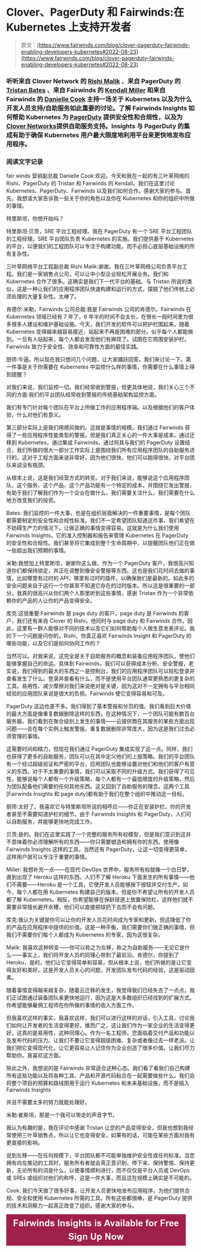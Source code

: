 # Clover、PagerDuty 和 Fairwinds:在 Kubernetes 上支持开发者

> 原文：[https://www.fairwinds.com/blog/clover-pagerduty-fairwinds-enabling-developers-kubernetes#2022-08-23](https://www.fairwinds.com/blog/clover-pagerduty-fairwinds-enabling-developers-kubernetes#2022-08-23)

 ### 听听来自 Clover Network 的 [Rishi Malik](https://www.linkedin.com/in/rishilmalik) 、来自 PagerDuty 的 [Tristan Bates](https://www.linkedin.com/in/tristan-bates-9b74b28/) 、来自 Fairwinds 的 [Kendall Miller](https://www.linkedin.com/in/kendallamiller/) 和来自 Fairwinds 的 [Danielle Cook](https://www.linkedin.com/in/danielle-cook-93047810/) 主持一场关于 Kubernetes 以及为什么开发人员支持/自助服务如此重要的讨论。了解 Fairwinds Insights 如何帮助 Kubernetes 为 [PagerDuty](https://www.pagerduty.com/) 提供安全性和合规性，以及为[Clover Networks](https://www.clover.com/)提供自助服务支持。Insights 与 PagerDuty 的集成有助于确保 Kubernetes 用户最大限度地利用平台来更快地发布应用程序。

### 阅读文字记录

fair winds 营销副总裁 Danielle Cook:欢迎。今天和我在一起的有三叶草网络的 Rishi、PagerDuty 的 Tristan 和 Fairwinds 的 Kendall。我们在这里讨论 Kubernetes、PagerDuty、Fairwinds 以及我们如何合作。感谢大家的参与。首先，我想请大家告诉我一些关于你的角色以及你在 Kubernetes 和你的组织中所做的事情。

特里斯坦，你想开始吗？

特里斯坦·贝茨，SRE 平台工程经理。我在 PagerDuty 有一个 SRE 平台工程团队的工程经理。SRE 平台团队负责 Kubernetes 的实施。我们提供基于 Kubernetes 的平台，以便我们的工程团队可以专注于构建功能，而不必担心底层基础设施的所有复杂性。

三叶草网络平台工程副总裁 Rishi Malik:谢谢。我在三叶草网络公司负责平台工程。我们是一家销售点公司，可以让中小型企业轻松开展业务。我们和 Kubernetes 合作了很多。这确实是我们下一代平台的基础。与 Tristan 所说的类似，这是一种让我们的应用程序团队快速构建和运行的方式，摆脱了他们传统上必须处理的大量复杂性。太棒了。

肯德尔·米勒，Fairwinds 公司总裁:我是 Fairwinds 公司的肯德尔。Fairwinds 在 Kubernetes 领域已经有 7 年了，6 年半的时间不会太长，在很长一段时间里为很多很多人建设和维护基础设施。今天，我们开发的软件可以把护栏围起来。随着 Kubernetes 变得越来越容易接近，站起来不再是困难的部分。似乎每个人都能做到。一旦有人站起来，每个人都会发现他们有麻烦了。试图在它周围安装护栏。Fairwinds 致力于安全性、效率和可靠性方面的最佳实践。

厨师:牛逼。所以现在我只想问几个问题，让大家踊跃回答。我们来讨论一下。第一件事是关于你需要在 Kubernetes 中监控什么样的事情，你需要在什么事情上得到提醒？

对我们来说，我们监控一切。我们经常收到警报，但更具体地说，我们关心三个不同的方面:我们的平台团队经常收到警报的传统基础架构监控方面。

我们有专门针对每个团队在平台上所做工作的应用程序端。以及根据他们的客户体验，什么对他们有意义。

第三部分实际上是我们用顺风做的。这就是事情的规模。我们通过 Fairwinds 获得了一些应用程序性能类型的警报。但是我们真正关心的一件大事是成本。通过迁移到 Kubernetes，通过集成 Fairwinds，通过将其与我们的 PagerDuty 设置结合，我们所做的很大一部分工作实际上是围绕我们所有应用程序团队的自助服务进行的。这对于工程方面来说非常好，因为他们很快，他们可以跑得很快，对平台团队来说没有瓶颈。

从根本上说，这是我们经营方式的转变。对于我们来说，能够说这个应用程序团队、这个服务、这个产品、这个产品功能有一个特定的成本，并围绕它发出警报，有助于我们了解我们作为一个企业在做什么，我们需要关注什么，我们需要在什么地方改变我们的投资。

Bates: 我们监控的一件大事，也是在组织层面解决的一件重要事情，是每个团队都需要制定的安全性和合规性标准。我们不一定希望团队知道这件事，我们希望在不妨碍生产力的情况下，让做正确的事情变得容易。这就是为什么我们使用 Fairwinds Insights，它的准入控制器和报告来管理 Kubernetes 在 PagerDuty 的安全性和合规性。我们甚至将它集成到整个生命周期中，以提醒团队他们正在做一些超出我们预期的事情。

米勒:我想加上特里斯坦，谢谢你这么做。作为一个 PagerDuty 客户，我很高兴知道你们都保持锁定，并正在调整到像安全警报等东西。这也是我们花时间去做的事情，比如哪里有过时的 API，哪里有过时的插件，以确保我们是最新的。如此多的安全问题来自于运行一个你甚至不知道它存在的过时版本。所以这是很重要的一部分。我真的很高兴从你们两个人那里听到这些事情，感谢 Tristan 作为一个非常依赖你的产品的人让你的产品变得安全。

库克:这很重要:Fairwinds 是 page duty 的客户，page duty 是 Fairwinds 的客户，我们还有来自 Clover 的 Rishi，他同时与 page duty 和 Fairwinds 合作。因此，这里有一群人能够对不同的技术以及它们如何帮助每个人做生意发表评论。我的下一个问题是问你的，Rishi，你真正喜欢 Fairwinds Insight 和 PagerDuty 的哪些功能，以及它们是如何协同工作的？

当然可以。对我来说，这完全是关于自助服务的概念和装备应用程序团队，使他们能够掌握自己的命运。具体到 Fairwinds，我们可以获得成本分析、安全警报，老实说，我们得到的最大的东西之一是控制台，我们的应用程序团队可以轻松登录并查看发生了什么。登录并查看有什么，而不是使用平台团队通常更熟悉的更复杂的工具。易用性、减少摩擦对我们来说绝对是关键，因为这对不一定拥有与平台相同经验的应用团队来说是很大的负担。Fairwinds 使它变得容易和可及。

PagerDuty 这边也差不多。我们得到了基本警报和分页的值。我们看到巨大价值的最大方面是像重复数据删除这样的东西，在这种情况下，一个团队可能有数百台服务器，我们看到在聚合级别上发生的事情——云提供商在其服务的某些方面出现问题——会在每个实例上触发警报。重复数据删除非常庞大，因为这是我们过去必须管理的事情。

这需要时间和精力，但现在我们通过 PagerDuty 集成实现了这一点。同样，我们也获得了更多的自助服务，团队可以在其中定义他们的上报策略。我们的平台团队有一个经过超级验证和严密的平台，应用团队也能够设置对他们和他们的客户有意义的东西。对于不太重要的事情，我们可以采取不同的升级方式。我们获得了可见性，能够说每个人都有一个升级策略，每个人都有一个最低限度的升级策略，然后为团队配备他们需要的任何其他东西。这又回到了自助服务的理念。这两个工具[Fairwinds Insights 和 page duty]都有助于我们在整个组织中推动这一目标。

厨师:太好了。我喜欢它与特里斯坦所说的相呼应——你正在安装护栏。你的开发者甚至不需要知道护栏的细节。由于 Fairwinds Insights 和 PagerDuty，人们可以自助服务，并能够更快地完成工作。

贝茨:是的。我们在这里实践了一个完整的服务所有权模型，但是我们意识到这并不意味着你必须理解所有的东西——你只需要塑造和拥有你的东西。使用像 Fairwinds Insights 这样的工具，当然还有 PagerDuty，让这一切变得更简单，这样用户就可以专注于重要的事情。

Miller: 我想补充一点——在现代 DevOps 世界中，服务所有权就像一个白日梦，直到出现了 Heroku 这样的东西。人们不了解 Heroku 下面发生的所有事情——他们不需要——Heroku 是一个工具，它使开发人员能够按下按钮并交付生产。如今，每个人都在用 Kubernetes 构建自己的版本。但是你不希望让所有的开发人员都了解 Kubernetes。相反，你希望能够在保龄球道上放置保险杠，这样他们就不需要非常擅长避开水槽，他们可以直接把球扔下去而不会有问题。

库克:我认为关键是你可以让你的开发人员花时间成为专家和更新，但这降低了你的产品在应用程序中提供的价值。这是一种平衡，我们需要你们做正确的事情，但我们不需要你们每个人都成为 Kubernetes 的专家，因为这很复杂。

Malik: 我喜欢这种转变——你可以称之为左移，称之为自助服务——无论它是什么——事实上，我们将开发人员的同理心带到了最前沿。肯德尔，你提到了 Heroku，是的，他们让它变得简单和容易，但从根本上说，他们所做的是让它变得友好和美好。这是开发人员关心的问题，开发团队发布代码的经验，这是驱动因素。

随着事情变得越来越复杂，随着云迁移的发生，我觉得我们已经失去了一点点。我们正试图通过装备团队来更快地运行，因为这是大多数组织已经找到的扩展方式。你希望能够雇佣工程师在你所做的事情的收入方面工作。

但我喜欢这样的事实，我喜欢这样，我们可以进行这样的对话，引入工具，讨论我们如何让开发者的生活变得更好。推而广之，这让我们作为一家企业的生活变得更好。这真的是易用性，这种同理心。作为一名工程师，您面临着交付产品和功能以及发布代码的压力。让我们不要让它变得超级困难、复杂或者像过去一样老派。让我们把它变得现代化，让它更容易让人记住你为企业创造了很多价值。让我们尽力帮助你。我喜欢这方面。

除此之外，我想说的是 Fairwinds 非常适合这种心态。我们看了看我们自己构建所有这些功能以及将各种工具、产品和开源代码粘合在一起需要做些什么。我们会将整个项目的预算和路线图用于运行 Kubernetes 和未来基础设施，而不是插入 Fairwinds Insights

并且不需要太多的努力就能处理好。

米勒:崔斯坦，那是一个我可以带走的声音字节。

我认为有趣的是，我在评论中感谢 Tristan 让您的产品变得安全，但我也想到我经常使用三叶草销售点，所以让它也变得安全，如果有的话，可能在某些方面对我有更直接的影响。

说到左移——在任何规模下，平台团队都不可能单独维护安全性或任何标准。当您拥有向左推动的工具时，服务所有者就会真正意识到、停下来、保持警惕、保持更新，无论所有的词是什么，以便事情顺利进行，而不仅仅是平台人员或 DevOps 或 SREs 或组织对他们的称呼，这是一件大事，而且这在规模上确实是不可能的。

Cook: 我们今天做了很多好事，让开发人员更快地发布应用程序，为他们提供合规、安全和使用 Kubernetes 所需的工具。所有这些都很棒，是 PagerDuty 提供的技术和洞察力一起真正改变了组织。感谢大家的参与。

[![Fairwinds Insights is Available for Free Sign Up Now](img/90e93a941f22f2087c3a229a91ea6c10.png)](https://cta-redirect.hubspot.com/cta/redirect/2184645/d329e036-9905-4715-85b8-31a98b50623c)